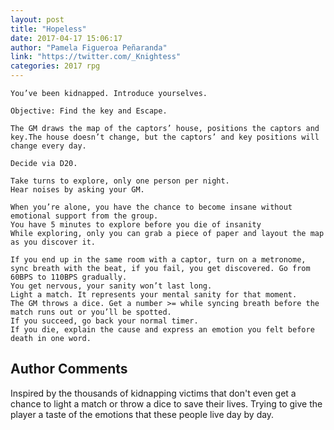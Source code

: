 ```yaml
---
layout: post
title: "Hopeless"
date: 2017-04-17 15:06:17
author: "Pamela Figueroa Peñaranda"
link: "https://twitter.com/_Knightess"
categories: 2017 rpg
---
```

```
You’ve been kidnapped. Introduce yourselves. 

Objective: Find the key and Escape.

The GM draws the map of the captors’ house, positions the captors and key.The house doesn’t change, but the captors’ and key positions will change every day.

Decide via D20.

Take turns to explore, only one person per night. 
Hear noises by asking your GM.

When you’re alone, you have the chance to become insane without emotional support from the group.
You have 5 minutes to explore before you die of insanity
While exploring, only you can grab a piece of paper and layout the map as you discover it.

If you end up in the same room with a captor, turn on a metronome, sync breath with the beat, if you fail, you get discovered. Go from 60BPS to 110BPS gradually.
You get nervous, your sanity won’t last long.
Light a match. It represents your mental sanity for that moment. 
The GM throws a dice. Get a number >= while syncing breath before the match runs out or you’ll be spotted. 
If you succeed, go back your normal timer.
If you die, explain the cause and express an emotion you felt before death in one word.
```
## Author Comments 

Inspired by the thousands of kidnapping victims that don't even get a chance to light a match or throw a dice to save their lives. Trying to give the player a taste of the emotions that these people live day by day.
